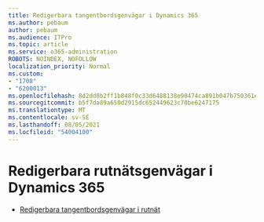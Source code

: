 ```yaml
---
title: Redigerbara tangentbordsgenvägar i Dynamics 365
ms.author: pebaum
author: pebaum
ms.audience: ITPro
ms.topic: article
ms.service: o365-administration
ROBOTS: NOINDEX, NOFOLLOW
localization_priority: Normal
ms.custom:
- "1708"
- "6200013"
ms.openlocfilehash: 8d2dd0b2ff1b848f0c33d6488138e90474ca891b047b750361ea509ddc5f535f
ms.sourcegitcommit: b5f7da89a650d2915dc652449623c78be6247175
ms.translationtype: MT
ms.contentlocale: sv-SE
ms.lasthandoff: 08/05/2021
ms.locfileid: "54004100"
---
```

# <a name="dynamics-365-editable-grid-keyboard-shortcuts"></a>Redigerbara rutnätsgenvägar i Dynamics 365

* [Redigerbara tangentbordsgenvägar i rutnät](https://docs.microsoft.com/dynamics365/customer-engagement/basics/keyboard-shortcuts#editable-grids-views)
